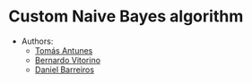 # Custom Naive Bayes algorithm

- Authors:
  - [Tomás Antunes](https://github.com/tomassantunes)
  - [Bernardo Vitorino](https://github.com/Berna-RV)
  - [Daniel Barreiros](https://github.com/dbarreiros)
